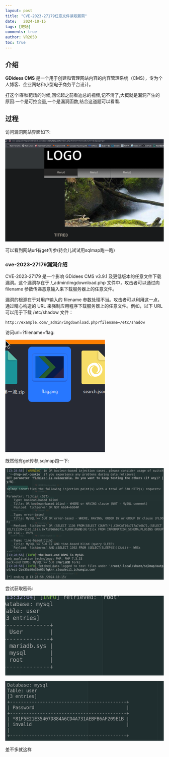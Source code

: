 ```yaml
---
layout: post
title: "CVE-2023-27179任意文件读取漏洞"
date:   2024-10-15
tags: [靶场]
comments: true
author: VR2050
toc: true
---
```

## 介绍

**GDidees CMS** 是一个用于创建和管理网站内容的内容管理系统（CMS），专为个人博客、企业网站和小型电子商务平台设计。

打这个i春秋靶场的时候,回忆起之前看迪总的视频,记不清了,大概就是漏洞产生的原因:一个是可控变量,一个是漏洞函数,结合这道题可以看看.

## 过程

访问漏洞网站界面如下:

![1728960796139](/images/2024/2024-10-15-CVE-2023-27179/1728960796139.png)

可以看到网站url有get传参(待会儿试试用sqlmap跑一跑)

### cve-2023-27179漏洞介绍


CVE-2023-27179 是一个影响 GDidees CMS v3.9.1 及更低版本的任意文件下载漏洞。这个漏洞存在于 /_admin/imgdownload.php 文件中，攻击者可以通过向 filename 参数传递恶意输入来下载服务器上的任意文件。

漏洞的根源在于对用户输入的 filename 参数处理不当。攻击者可以利用这一点，通过精心构造的 URL 来强制应用程序下载服务器上的任意文件。例如，以下 URL 可以用于下载 /etc/shadow 文件：

```http
http://example.com/_admin/imgdownload.php?filename=/etc/shadow
```


访问url+?filename=flag:

![1728969946178](images/2024/2024-10-15-CVE-2023-27179/1728969946178.png)

既然他有get传参,sqlmap跑一下:


![1728970163369](images/2024/2024-10-15-CVE-2023-27179/1728970163369.png)

尝试获取密码:

![1728970385040](images/2024/2024-10-15-CVE-2023-27179/1728970385040.png)

![1728970444707](images/2024/2024-10-15-CVE-2023-27179/1728970444707.png)

差不多就这样
